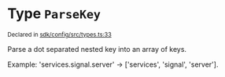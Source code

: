 # Type `ParseKey`
<sub>Declared in [sdk/config/src/types.ts:33](https://github.com/dxos/dxos/blob/8ed3715dc/packages/sdk/config/src/types.ts#L33)</sub>


Parse a dot separated nested key into an array of keys.

Example: 'services.signal.server' -> ['services', 'signal', 'server'].



